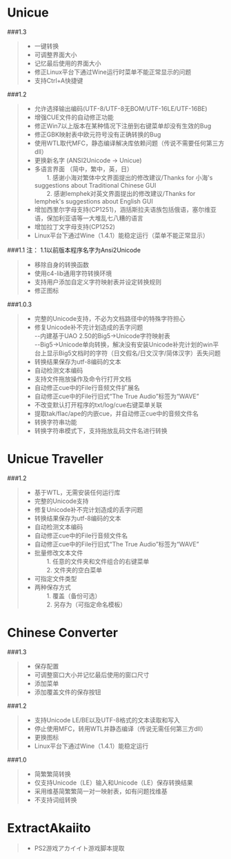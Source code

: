 Unicue
======

###1.3

> * 一键转换
> * 可调整界面大小
> * 记忆最后使用的界面大小
> * 修正Linux平台下通过Wine运行时菜单不能正常显示的问题
> * 支持Ctrl+A快捷键 

###1.2

> * 允许选择输出编码(UTF-8/UTF-8无BOM/UTF-16LE/UTF-16BE)
> * 增强CUE文件的自动修正功能
> * 修正Win7以上版本在某种情况下注册到右键菜单却没有生效的Bug
> * 修正GBK映射表中欧元符号没有正确转换的Bug
> * 使用WTL取代MFC，静态编译解决库依赖问题（传说不需要任何第三方dll）
> * 更换新名字 (ANSI2Unicode -> Unicue)
> * 多语言界面 （简中，繁中，英，日）  
>   　　1. 感谢小海对繁体中文界面提出的修改建议/Thanks for 小海's suggestions about Traditional Chinese GUI  
>   　　2. 感谢lemphek对英文界面提出的修改建议/Thanks for lemphek's suggestions about English GUI
> * 增加西里尔字母支持(CP1251)，涵括斯拉夫语族包括俄语，塞尔维亚语，保加利亚语等一大堆乱七八糟的语言
> * 增加拉丁文字母支持(CP1252)
> * Linux平台下通过Wine（1.4.1）能稳定运行（菜单不能正常显示） 

###1.1
注： 1.1以前版本程序名字为Ansi2Unicode

> * 移除自身的转换函数
> * 使用c4-lib通用字符转换环境
> * 支持用户添加自定义字符映射表并设定转换规则
> * 修正图标 

###1.0.3

> * 完整的Unicode支持，不必为文档路径中的特殊字符担心
> * 修复Unicode补不完计划造成的丢字问题  
>   --内建基于UAO 2.50的Big5→Unicode字符映射表  
>   --Big5→Unicode单向转换，解决没有安装Unicode补完计划的win平台上显示Big5文档时的字符（日文假名/日文汉字/简体汉字）丢失问题
> * 转换结果保存为utf-8编码的文本
> * 自动检测文本编码
> * 支持文件拖放操作及命令行打开文档
> * 自动修正cue中的File行音频文件扩展名
> * 自动修正cue中的File行旧式“The True Audio”标签为“WAVE”
> * 不改变默认打开程序的txt/log/cue右键菜单关联
> * 提取tak/flac/ape的内嵌cue，并自动修正cue中的音频文件名
> * 转换字符串功能
> * 转换字符串模式下，支持拖放乱码文件名进行转换 

Unicue Traveller
================

###1.2

> * 基于WTL，无需安装任何运行库
> * 完整的Unicode支持
> * 修复Unicode补不完计划造成的丢字问题
> * 转换结果保存为utf-8编码的文本
> * 自动检测文本编码
> * 自动修正cue中的File行音频文件名
> * 自动修正cue中的File行旧式“The True Audio”标签为“WAVE”
> * 批量修改文本文件  
>   　　1. 任意的文件夹和文件组合的右键菜单  
>   　　2. 文件夹的空白菜单
> * 可指定文件类型
> * 两种保存方式  
>   　　1. 覆盖（备份可选）  
>   　　2. 另存为（可指定命名模板）

Chinese Converter
=================

###1.3

> * 保存配置
> * 可调整窗口大小并记忆最后使用的窗口尺寸
> * 添加菜单
> * 添加覆盖文件的保存按钮 

###1.2

> * 支持Unicode LE/BE以及UTF-8格式的文本读取和写入
> * 停止使用MFC，转用WTL并静态编译（传说无需任何第三方dll）
> * 更换图标
> * Linux平台下通过Wine（1.4.1）能稳定运行

###1.0

> * 简繁繁简转换
> * 仅支持Unicode（LE）输入和Unicode（LE）保存转换结果
> * 采用维基简繁繁简一对一映射表，如有问题找维基
> * 不支持词组转换

ExtractAkaiito
==============

> * PS2游戏アカイイト游戏脚本提取
